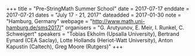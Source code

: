+++
title = "Pre-StringMath Summer School"
date = 2017-07-17
enddate = 2017-07-21
dates = "July 17 - 21, 2017"
dateadded = 2017-01-30
note = "Hamburg, Germany"
webpage = "http://www.math.uni-hamburg.de/sms2017/"
organisers = "G. Arutyunov, E. Meir, I. Runkel, C. Schweigert"
speakers = "Tobias Ekholm (Upsalla University), Bertrand Eynard (CEA Saclay), Lotte Hollands (Heriot-Watt University), Anton Kapustin (Caltech), Greg Moore (Rutgers)"
+++
